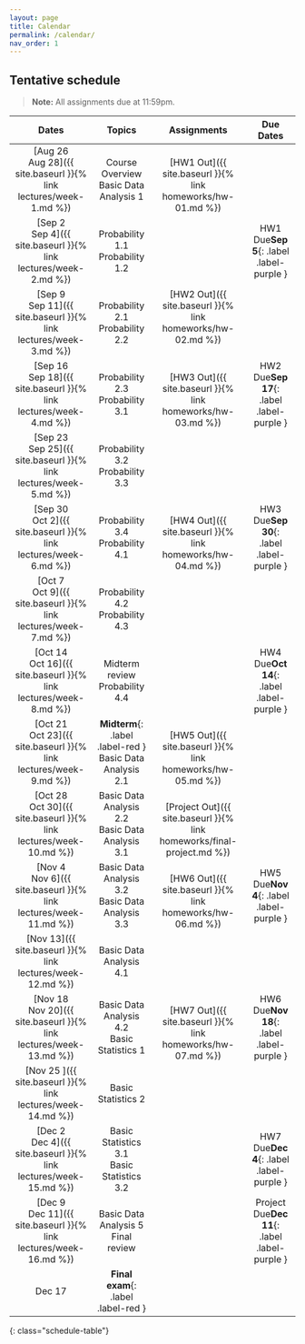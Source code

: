 ```yaml
---
layout: page
title: Calendar
permalink: /calendar/
nav_order: 1
---
```


## Tentative schedule

> **Note:** All assignments due at 11:59pm.


| Dates         | Topics                                   | Assignments  | Due Dates         |
|:-------------:|:----------------------------------------:|:---------:|:------------------------:|
|[Aug 26 <br /> Aug 28]({{ site.baseurl }}{% link lectures/week-1.md %})| Course Overview <br /> Basic Data Analysis 1|<br/> [HW1 Out]({{ site.baseurl }}{% link homeworks/hw-01.md %})|
|[Sep 2 <br />  Sep 4]({{ site.baseurl }}{% link lectures/week-2.md %})  | Probability 1.1   <br /> Probability 1.2     |   | HW1 Due**Sep 5**{: .label .label-purple }
|[Sep 9 <br />  Sep 11]({{ site.baseurl }}{% link lectures/week-3.md %})  | Probability 2.1   <br /> Probability 2.2     | [HW2 Out]({{ site.baseurl }}{% link homeworks/hw-02.md %})  <br/><br/>  |
|[Sep 16 <br />  Sep 18]({{ site.baseurl }}{% link lectures/week-4.md %})   | Probability 2.3   <br /> Probability 3.1     |<br/>[HW3 Out]({{ site.baseurl }}{% link homeworks/hw-03.md %}) |HW2 Due**Sep 17**{: .label .label-purple }
|[Sep 23  <br />  Sep 25]({{ site.baseurl }}{% link lectures/week-5.md %})   | Probability 3.2  <br/> Probability 3.3    | |
|[Sep 30 <br />  Oct 2]({{ site.baseurl }}{% link lectures/week-6.md %})  | Probability 3.4  <br />  Probability 4.1    |<br/> [HW4 Out]({{ site.baseurl }}{% link homeworks/hw-04.md %})|HW3 Due**Sep 30**{: .label .label-purple }
|[Oct 7 <br />  Oct 9]({{ site.baseurl }}{% link lectures/week-7.md %})  | Probability 4.2   <br />  Probability 4.3    |          |
|[Oct 14 <br />  Oct 16]({{ site.baseurl }}{% link lectures/week-8.md %})  | Midterm review  <br />  Probability 4.4    ||HW4 Due**Oct 14**{: .label .label-purple }
|[Oct 21 <br />  Oct 23]({{ site.baseurl }}{% link lectures/week-9.md %})  | **Midterm**{: .label .label-red }  <br /> Basic Data Analysis 2.1 | <br/>[HW5 Out]({{ site.baseurl }}{% link homeworks/hw-05.md %})      |
|[Oct 28 <br />  Oct 30]({{ site.baseurl }}{% link lectures/week-10.md %}) | Basic Data Analysis 2.2   <br /> Basic Data Analysis 3.1 |<br/>[Project Out]({{ site.baseurl }}{% link homeworks/final-project.md %})   |
|[Nov 4 <br />  Nov 6]({{ site.baseurl }}{% link lectures/week-11.md %}) | Basic Data Analysis 3.2 <br /> Basic Data Analysis 3.3 |<br/>[HW6 Out]({{ site.baseurl }}{% link homeworks/hw-06.md %})       |HW5 Due**Nov 4**{: .label .label-purple }
|[Nov 13]({{ site.baseurl }}{% link lectures/week-12.md %})  |  Basic Data Analysis 4.1  |     |
|[Nov 18 <br />  Nov 20]({{ site.baseurl }}{% link lectures/week-13.md %}) | Basic Data Analysis 4.2   <br /> Basic Statistics 1 |<br/>[HW7 Out]({{ site.baseurl }}{% link homeworks/hw-07.md %}) |HW6 Due**Nov 18**{: .label .label-purple }
|[Nov 25 ]({{ site.baseurl }}{% link lectures/week-14.md %}) | Basic Statistics 2 <br /> |  |
|[Dec 2 <br />  Dec 4]({{ site.baseurl }}{% link lectures/week-15.md %})   | Basic Statistics 3.1  <br />  Basic Statistics 3.2 | | HW7 Due**Dec 4**{: .label .label-purple }
|[Dec 9 <br />  Dec 11]({{ site.baseurl }}{% link lectures/week-16.md %})   | Basic Data Analysis 5 <br/> Final review       |                  |Project Due**Dec 11**{: .label .label-purple }
|Dec 17   | **Final exam**{: .label .label-red }               |                          |


{: class="schedule-table"}
